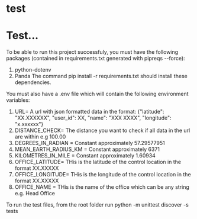 # test
Test...
=======
To be able to run this project successfuly, you must have the following packages (contained in requirements.txt generated with pipreqs --force):

1. python-dotenv
2. Panda
The command pip install -r requirements.txt should install these dependencies.

You must also have a .env file which will contain the following environment variables:
1. URL= A url with json formatted data in the format: {"latitude": "XX.XXXXXX", "user_id": XX, "name": "XXX XXXX", "longitude": "x.xxxxxx"}
2. DISTANCE_CHECK= The distance you want to check if all data in the url are within e.g 100.00
3. DEGREES_IN_RADIAN = Constant approximately 57.29577951
4. MEAN_EARTH_RADIUS_KM = Constant approximately 6371
5. KILOMETRES_IN_MILE =  Constant approximately 1.60934
6. OFFICE_LATITUDE= THis is the latitude of the control location in the format XX.XXXXX
7. OFFICE_LONGITUDE= THis is the longitude of the control location in the format XX.XXXXX
8. OFFICE_NAME = THis is the name of the office which can be any string e.g. Head Office

To run the test files, from the root folder run 
python -m unittest discover -s tests
